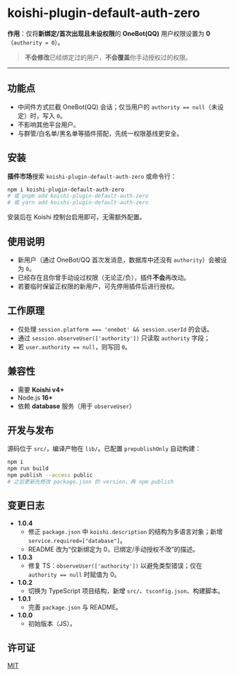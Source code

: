 # koishi-plugin-default-auth-zero

**作用**：仅将**新绑定/首次出现且未设权限**的 **OneBot(QQ)** 用户权限设置为 **0**（`authority = 0`）。  
> **不会修改**已经绑定过的用户，**不会覆盖**你手动授权过的权限。

---

## 功能点
- 中间件方式拦截 OneBot(QQ) 会话；仅当用户的 `authority == null`（未设定）时，写入 `0`。
- 不影响其他平台用户。
- 与群管/白名单/黑名单等插件搭配，先统一权限基线更安全。

## 安装
**插件市场**搜索 `koishi-plugin-default-auth-zero` 或命令行：
```bash
npm i koishi-plugin-default-auth-zero
# 或 pnpm add koishi-plugin-default-auth-zero
# 或 yarn add koishi-plugin-default-auth-zero
```
安装后在 Koishi 控制台启用即可，无需额外配置。

## 使用说明
- 新用户（通过 OneBot/QQ 首次发消息，数据库中还没有 `authority`）会被设为 `0`。
- 已经存在且你曾手动设过权限（无论正/负），插件**不会**再改动。
- 若要临时保留正权限的新用户，可先停用插件后进行授权。

## 工作原理
- 仅处理 `session.platform === 'onebot' && session.userId` 的会话。
- 通过 `session.observeUser(['authority'])` 只读取 `authority` 字段；
- 若 `user.authority == null`，则写回 `0`。

## 兼容性
- 需要 **Koishi v4+**
- Node.js **16+**
- 依赖 **database** 服务（用于 `observeUser`）

## 开发与发布
源码位于 `src/`，编译产物在 `lib/`。已配置 `prepublishOnly` 自动构建：
```bash
npm i
npm run build
npm publish --access public
# 之后更新先修改 package.json 的 version，再 npm publish
```

## 变更日志
- **1.0.4**
  - 修正 `package.json` 中 `koishi.description` 的结构为多语言对象；新增 `service.required=["database"]`。
  - README 改为“仅新绑定为 0，已绑定/手动授权不改”的描述。
- **1.0.3**
  - 修复 TS：`observeUser(['authority'])` 以避免类型错误；仅在 `authority == null` 时赋值为 0。
- **1.0.2**
  - 切换为 TypeScript 项目结构，新增 `src/`、`tsconfig.json`、构建脚本。
- **1.0.1**
  - 完善 `package.json` 与 README。
- **1.0.0**
  - 初始版本（JS）。

## 许可证
[MIT](./LICENSE)
